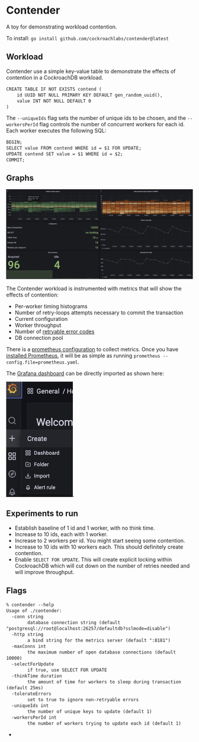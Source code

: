 # Contender

A toy for demonstrating workload contention.

To install: `go install github.com/cockroachlabs/contender@latest`

## Workload

Contender use a simple key-value table to demonstrate the effects of contention in a CockroachDB
workload.

```
CREATE TABLE IF NOT EXISTS contend (
    id UUID NOT NULL PRIMARY KEY DEFAULT gen_random_uuid(),
    value INT NOT NULL DEFAULT 0
)
```

The `--uniqueIds` flag sets the number of unique ids to be chosen, and the `--workersPerId` flag
controls the number of concurrent workers for each id. Each worker executes the following SQL:

```
BEGIN;
SELECT value FROM contend WHERE id = $1 FOR UPDATE;
UPDATE contend SET value = $1 WHERE id = $2;
COMMIT;
```

## Graphs

![Visualization of workload](./assets/graphs.png)

The Contender workload is instrumented with metrics that will show the effects of contention:

* Per-worker timing histograms
* Number of retry-loops attempts necessary to commit the transaction
* Current configuration
* Worker throughput
* Number
  of [retryable error codes](https://www.cockroachlabs.com/docs/stable/transaction-retry-error-reference.html)
* DB connection pool

There is a [prometheus configuration](./assets/prometheus.yaml) to collect metrics. Once you have
[installed Prometheus](https://prometheus.io/docs/prometheus/latest/installation/), it will be as
simple as running `prometheus --config.file=prometheus.yaml`.

The [Grafana dashboard](./assets/dashboard.json) can be directly imported as shown here:

![import screenshot](./assets/import.png).

## Experiments to run

* Establish baseline of 1 id and 1 worker, with no think time.
* Increase to 10 ids, each with 1 worker.
* Increase to 2 workers per id. You might start seeing some contention.
* Increase to 10 ids with 10 workers each. This should definitely create contention.
* Enable `SELECT FOR UPDATE`. This will create explicit locking within CockroachDB which will cut
  down on the number of retries needed and will improve throughput.

## Flags

```
% contender --help
Usage of ./contender:
  -conn string
    	database connection string (default "postgresql://root@localhost:26257/defaultdb?sslmode=disable")
  -http string
    	a bind string for the metrics server (default ":8181")
  -maxConns int
    	the maximum number of open database connections (default 10000)
  -selectForUpdate
    	if true, use SELECT FOR UPDATE
  -thinkTime duration
    	the amount of time for workers to sleep during transaction (default 25ms)
  -tolerateErrors
    	set to true to ignore non-retryable errors
  -uniqueIds int
    	the number of unique keys to update (default 1)
  -workersPerId int
    	the number of workers trying to update each id (default 1)
```

* 
